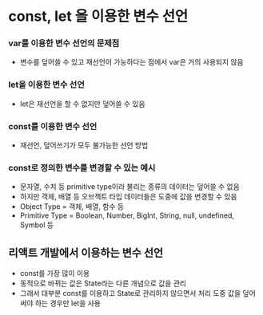 # const, let 을 이용한 변수 선언

### var를 이용한 변수 선언의 문제점

* 변수를 덮어쓸 수 있고 재선언이 가능하다는 점에서 var은 거의 사용되지 않음

### let을 이용한 변수 선언

* let은 재선언을 할 수 없지만 덮어쓸 수 있음

### const를 이용한 변수 선언

* 재선언, 덮어쓰기가 모두 불가능한 선언 방법

### const로 정의한 변수를 변경할 수 있는 예시

* 문자열, 수치 등 primitive type이라 불리는 종류의 데이터는 덮어쓸 수 없음
* 하지만 객체, 배열 등 오브젝트 타입 데이터들은 도중에 값을 변경할 수 있음
* Object Type = 객체, 배열, 함수 등
* Primitive Type = Boolean, Number, BigInt, String, null, undefined, Symbol 등

## 리액트 개발에서 이용하는 변수 선언

* const를 가장 많이 이용
* 동적으로 바뀌는 값은 State라는 다른 개념으로 값을 관리
* 그래서 대부분 const를 이용하고 State로 관리하지 않으면서 처리 도중 값을 덮어써야 하는 경우만 let을 사용

